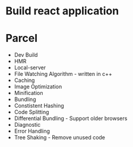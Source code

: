 # Build react application

# Parcel
- Dev Build
- HMR
- Local-server
- File Watching Algorithm - written in c++
- Caching
- Image Optimization
- Minification
- Bundling
- Constistent Hashing
- Code Splitting
- Differential Bundling - Support older browsers
- Diagnostic
- Error Handling
- Tree Shaking - Remove unused code 